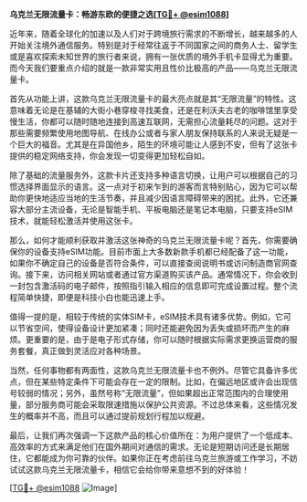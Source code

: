 **乌克兰无限流量卡：畅游东欧的便捷之选[[TG💪+ @esim1088](https://t.me/s/esim1088)]**

近年来，随着全球化的加速以及人们对于跨境旅行需求的不断增长，越来越多的人开始关注境外通信服务。特别是对于经常往返于不同国家之间的商务人士、留学生或是喜欢探索未知世界的旅行者来说，拥有一张优质的境外手机卡显得尤为重要。而今天我们要重点介绍的就是一款非常实用且性价比极高的产品——乌克兰无限流量卡。

首先从功能上讲，这款乌克兰无限流量卡的最大亮点就是其“无限流量”的特性。这意味着无论是在基辅的大街小巷穿梭寻找美食，还是在利沃夫古老的咖啡馆里享受慢生活，你都可以随时随地连接到高速互联网，无需担心流量耗尽的问题。这对于那些需要频繁使用地图导航、在线办公或者与家人朋友保持联系的人来说无疑是一个巨大的福音。尤其是在异国他乡，陌生的环境可能让人感到不安，但有了这张卡提供的稳定网络支持，你会发现一切变得更加轻松自如。

除了基础的流量服务外，这款卡片还支持多种语言切换，让用户可以根据自己的习惯选择界面显示的语言。这一点对于初来乍到的游客而言特别贴心，因为它可以帮助你更快地适应当地的生活节奏，并且减少因语言障碍带来的困扰。此外，它还兼容大部分主流设备，无论是智能手机、平板电脑还是笔记本电脑，只要支持eSIM技术，就能轻松激活并使用这张卡。

那么，如何才能顺利获取并激活这张神奇的乌克兰无限流量卡呢？首先，你需要确保你的设备支持eSIM功能。目前市面上大多数新款手机都已经配备了这一功能，如果你不确定自己的设备是否符合条件，可以直接查阅说明书或访问制造商官网查询。接下来，访问相关网站或者通过官方渠道购买该产品。通常情况下，你会收到一封包含激活码的电子邮件，按照指引输入相应的信息即可完成设置过程。整个流程简单快捷，即便是科技小白也能迅速上手。

值得一提的是，相较于传统的实体SIM卡，eSIM技术具有诸多优势。例如，它可以节省空间，使得设备设计更加紧凑；同时还能避免因为丢失或损坏而产生的麻烦。更重要的是，由于是电子形式存储，你可以随时根据实际需求更换运营商的服务套餐，真正做到灵活应对各种场景。

当然，任何事物都有两面性，这款乌克兰无限流量卡也不例外。尽管它具备许多优点，但在某些特定条件下可能会存在一定的限制。比如，在偏远地区或许会出现信号较弱的情况；另外，虽然号称“无限流量”，但如果超出正常范围内的合理使用量，部分服务商可能会采取限速措施以保护公共资源。不过总体来看，这些情况发生的概率并不高，而且可以通过提前规划行程加以规避。

最后，让我们再次强调一下这款产品的核心价值所在：为用户提供了一个低成本、高效率的方式来满足他们在国外期间对通信的需求。无论是短期访问还是长期居住，它都能成为你可靠的伙伴。如果你正在考虑前往乌克兰旅游或工作学习，不妨试试这款乌克兰无限流量卡，相信它会给你带来意想不到的好体验！

[[TG💪+ @esim1088](https://t.me/s/esim1088) ![Image](https://i.postimg.cc/4NQfJmqS/Snipaste-2025-05-13-00-14-12.png)]